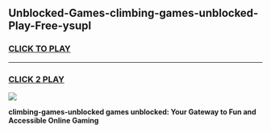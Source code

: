 
## Unblocked-Games-climbing-games-unblocked-Play-Free-ysupl
<h3>
<a href="https://premium76.site?title=climbing-games-unblocked&ref=20M">CLICK TO PLAY</a></h3>
<hr>

<h3>
<a href="https://premium76.site?title=climbing-games-unblocked&ref=20M">CLICK 2 PLAY</a>
  
</h3>

<a href="https://premium76.site?title=climbing-games-unblocked&ref=19M"><img src="https://clearcache.store/games.png"></a>


**climbing-games-unblocked games unblocked: Your Gateway to Fun and Accessible Online Gaming**
